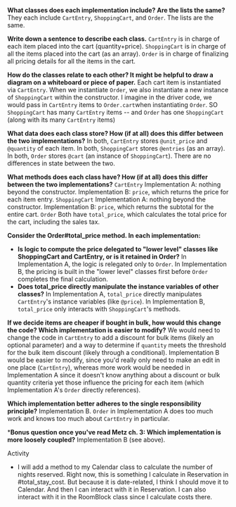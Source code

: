 **What classes does each implementation include? Are the lists the same?**
They each include ```CartEntry```, ```ShoppingCart```, and ```Order```. The lists are the same.

**Write down a sentence to describe each class.**
```CartEntry``` is in charge of each item placed into the cart (quantity+price).
```ShoppingCart``` is in charge of all the items placed into the cart (as an array).
```Order``` is in charge of finalizing all pricing details for all the items in the cart.

**How do the classes relate to each other? It might be helpful to draw a diagram on a whiteboard or piece of paper.**
Each cart item is instantiated via ```CartEntry```. When we instantiate ```Order```, we also instantiate a new instance of ```ShoppingCart``` within the constructor. I imagine in the driver code, we would pass in ```CartEntry``` items to ```Order.cart```when instantiating ```Order```. SO ```ShoppingCart``` has many ```CartEntry``` items -- and ```Order``` has one ```ShoppingCart``` (along with its many ```CartEntry``` items)

**What data does each class store? How (if at all) does this differ between the two implementations?**
In both, ```CartEntry``` stores ```@unit_price``` and ```@quantity``` of each item. In both, ```ShoppingCart``` stores ```@entries``` (as an array). In both, ```Order``` stores ```@cart``` (an instance of ```ShoppingCart```). There are no differences in state between the two.

**What methods does each class have? How (if at all) does this differ between the two implementations?**
```CartEntry```
Implementation A: nothing beyond the constructor.
Implementation B: ```price```, which returns the price for each item entry.
```ShoppingCart```
Implementation A: nothing beyond the constructor.
Implementation B: ```price```, which returns the subtotal for the entire cart.
```Order```
Both have ```total_price```, which calculates the total price for the cart, including the sales tax.

**Consider the Order#total_price method. In each implementation:**
* **Is logic to compute the price delegated to "lower level" classes like ShoppingCart and CartEntry, or is it retained in Order?**
In Implementation A, the logic is relegated only to ```Order```. In Implementation B, the pricing is built in the "lower level" classes first before ```Order``` completes the final calculation.
* **Does total_price directly manipulate the instance variables of other classes?**
In Implementation A, ```total_price``` directly manipulates ```CartEntry```'s instance variables (like ```@price```).
In Implementation B, ```total_price``` only interacts with ```ShoppingCart```'s methods.

**If we decide items are cheaper if bought in bulk, how would this change the code? Which implementation is easier to modify?**
We would need to change the code in ```CartEntry``` to add a discount for bulk items (likely an optional parameter) and a way to determine if ```quantity``` meets the threshold for the bulk item discount (likely through a conditional).  Implementation B would be easier to modify, since you'd really only need to make an edit in one place (```CartEntry```), whereas more work would be needed in Implementation A since it doesn't know anything about a discount or bulk quantity criteria yet those influence the pricing for each item (which Implementation A's ```Order``` directly references).

**Which implementation better adheres to the single responsibility principle?**
Implementation B. ```Order``` in Implementation A does too much work and knows too much about ```CartEntry``` in particular.

***Bonus question once you've read Metz ch. 3: Which implementation is more loosely coupled?**
Implementation B (see above).

Activity
- I will add a method to my Calendar class to calculate the number of nights reserved. Right now, this is something I calculate in Reservation in #total_stay_cost. But because it is date-related, I think I should move it to Calendar. And then I can interact with it in Reservation. I can also interact with it in the RoomBlock class since I calculate costs there.
